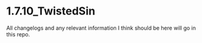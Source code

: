 1.7.10_TwistedSin
=================
All changelogs and any relevant information I think should be here will go in this repo.
